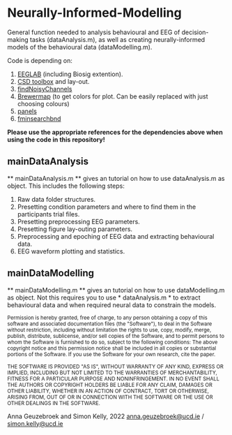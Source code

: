 # Neurally-Informed-Modelling
General function needed to analysis behavioural and EEG of decision-making tasks (dataAnalysis.m), as well as creating neurally-informed models of the behavioural data (dataModelling.m). 

Code is depending on:
  1) [EEGLAB](https://eeglab.org/others/How_to_download_EEGLAB.html) (including Biosig extention).
  2) [CSD toolbox](https://psychophysiology.cpmc.columbia.edu/software/csdtoolbox/) and lay-out.
  3) [findNoisyChannels](https://github.com/VisLab/EEG-Clean-Tools)
  4) [Brewermap](https://github.com/DrosteEffect/BrewerMap) (to get colors for plot. Can be easily replaced with just choosing colours)
  5) [panels](https://nl.mathworks.com/matlabcentral/fileexchange/20003-panel)
  6) [fminsearchbnd](https://nl.mathworks.com/matlabcentral/fileexchange/8277-fminsearchbnd-fminsearchcon)
 
 **Please use the appropriate references for the dependencies above when using the code in this repository!** 
  
## mainDataAnalysis
** mainDataAnalysis.m ** gives an tutorial on how to use dataAnalysis.m as object. This includes the following steps:
1) Raw data folder structures.
2) Presetting condition parameters and where to find them in the participants trial files.
3) Presetting preprocessing EEG parameters.
4) Presetting figure lay-outing parameters.
5) Preprocessing and epoching of EEG data and extracting behavioural data.
6) EEG waveform plotting and statistics. 

## mainDataModelling
** mainDataModelling.m ** gives an tutorial on how to use dataModelling.m as object. Not this requires you to use * dataAnalysis.m * to
extract behavioural data and when required neural data to constrain the models. 


<sub>Permission is hereby granted, free of charge, to any person obtaining a copy of this software and associated documentation files (the "Software"), to deal in the Software without restriction, including without limitation the rights to use, copy, modify, merge, publish, distribute, sublicense, and/or sell copies of the Software, and to permit persons to whom the Software is furnished to do so, subject to the following conditions: The above copyright notice and this permission notice shall be included in all copies or substantial portions of the Software. If you use the Software for your own research, cite the paper.</sub>

<sub>THE SOFTWARE IS PROVIDED "AS IS", WITHOUT WARRANTY OF ANY KIND, EXPRESS OR IMPLIED, INCLUDING BUT NOT LIMITED TO THE WARRANTIES OF MERCHANTABILITY, FITNESS FOR A PARTICULAR PURPOSE AND NONINFRINGEMENT. IN NO EVENT SHALL THE AUTHORS OR COPYRIGHT HOLDERS BE LIABLE FOR ANY CLAIM, DAMAGES OR OTHER LIABILITY, WHETHER IN AN ACTION OF CONTRACT, TORT OR OTHERWISE, ARISING FROM, OUT OF OR IN CONNECTION WITH THE SOFTWARE OR THE USE OR OTHER DEALINGS IN THE SOFTWARE.</sub>

Anna Geuzebroek and Simon Kelly, 2022 anna.geuzebroek@ucd.ie / simon.kelly@ucd.ie

